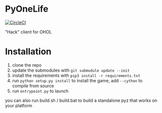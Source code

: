 # PyOneLife
[![CircleCI](https://circleci.com/gh/webmsgr/PyOneLife/tree/master.svg?style=svg)](https://circleci.com/gh/webmsgr/PyOneLife/tree/master)

"Hack" client for OHOL

# Installation
1. clone the repo
2. update the submodules with `git submodule update --init`
3. install the requirements with `pip3 install -r requirements.txt`
4. run `python setup.py install` to install the game, add `--cython` to compile from source
5. run `entrypoint.py` to launch

you can also run build.sh / build.bat to build a standalone pyz that works on your platform

